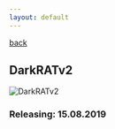 ```yaml
---
layout: default
---
```

[back](./)  
## DarkRATv2  

![DarkRATv2](https://raw.githubusercontent.com/albertzsigovits/malware-writeups/master/DarkRATv2/img/darkratv2.png)  

### Releasing: 15.08.2019  